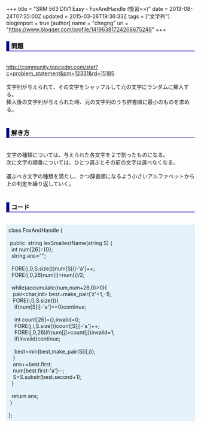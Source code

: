 +++
title = "SRM 563 DIV1 Easy - FoxAndHandle (復習××)"
date = 2013-08-24T07:35:00Z
updated = 2015-03-26T19:36:33Z
tags = ["文字列"]
blogimport = true 
[author]
	name = "chngng"
	uri = "https://www.blogger.com/profile/14196381724208675248"
+++

<div dir="ltr" style="text-align: left;" trbidi="on"><h3 style="border-bottom: 2px solid slateblue; border-left: 8px solid navy; color: black; padding: 0px 0px 1px 5px;">問題 </h3><br /><a href="http://community.topcoder.com/stat?c=problem_statement&amp;pm=12331&amp;rd=15185" target="_blank">http://community.topcoder.com/stat?c=problem_statement&amp;pm=12331&amp;rd=15185</a><br /><br />文字列が与えられて、その文字をシャッフルして元の文字にランダムに挿入する。<br />挿入後の文字列が与えられた時、元の文字列のうち辞書順に最小のものを求める。<br /><br /><h3 style="border-bottom: 2px solid slateblue; border-left: 8px solid navy; color: black; padding: 0px 0px 1px 5px;">解き方 </h3><br />文字の種類については、与えられた各文字を２で割ったものになる。<br />次に文字の順番については、ひとつ選ぶとその前の文字は選べなくなる。<br /><br />選ぶべき文字の種類を満たし、かつ辞書順になるよう小さいアルファベットから<br />上の判定を繰り返していく。<br /><br /><h3 style="border-bottom: 2px solid slateblue; border-left: 8px solid navy; color: black; padding: 0px 0px 1px 5px;">コード </h3><br /><div style="background-color: #e3f2fb; border: 1px dotted #CCCCCC; padding: 5px;">class FoxAndHandle {<br /><br /><span class="Apple-tab-span" style="white-space: pre;"> </span>public: string lexSmallestName(string S) {<br /><span class="Apple-tab-span" style="white-space: pre;">  </span>int num[26]={0};<br /><span class="Apple-tab-span" style="white-space: pre;">  </span>string ans="";<br /><br /><span class="Apple-tab-span" style="white-space: pre;">  </span>FORE(i,0,S.size())num[S[i]-'a']++;<br /><span class="Apple-tab-span" style="white-space: pre;">  </span>FORE(i,0,26)num[i]=num[i]/2;<br /><br /><span class="Apple-tab-span" style="white-space: pre;">  </span>while(accumulate(num,num+26,0)&gt;0){<br /><span class="Apple-tab-span" style="white-space: pre;">   </span>pair&lt;char,int&gt; best=make_pair('z'+1,-1);<br /><span class="Apple-tab-span" style="white-space: pre;">   </span>FORE(i,0,S.size()){<br /><span class="Apple-tab-span" style="white-space: pre;">    </span>if(num[S[i]-'a']==0)continue;<br /><br /><span class="Apple-tab-span" style="white-space: pre;">    </span>int count[26]={},invalid=0;<br /><span class="Apple-tab-span" style="white-space: pre;">    </span>FORE(j,i,S.size())count[S[j]-'a']++;<br /><span class="Apple-tab-span" style="white-space: pre;">    </span>FORE(j,0,26)if(num[j]&gt;count[j])invalid=1;<br /><span class="Apple-tab-span" style="white-space: pre;">    </span>if(invalid)continue;<br /><br /><span class="Apple-tab-span" style="white-space: pre;">    </span>best=min(best,make_pair(S[i],i));<br /><span class="Apple-tab-span" style="white-space: pre;">   </span>}<br /><span class="Apple-tab-span" style="white-space: pre;">   </span>ans+=best.first;<br /><span class="Apple-tab-span" style="white-space: pre;">   </span>num[best.first-'a']--;<br /><span class="Apple-tab-span" style="white-space: pre;">   </span>S=S.substr(best.second+1);<br /><span class="Apple-tab-span" style="white-space: pre;">  </span>}<br /><br /><span class="Apple-tab-span" style="white-space: pre;">  </span>return ans;<br /><span class="Apple-tab-span" style="white-space: pre;"> </span>}<br /><br />};</div></div>

